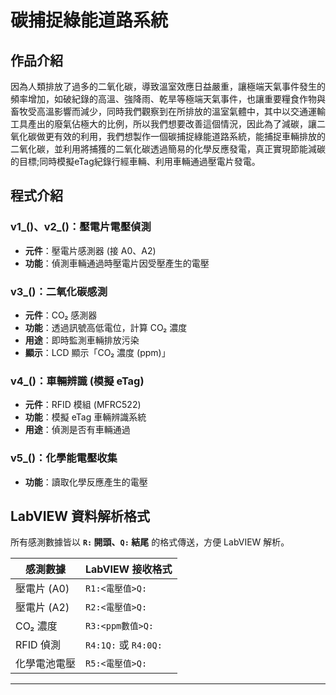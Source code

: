 # 碳捕捉綠能道路系統

## 作品介紹

因為人類排放了過多的二氧化碳，導致溫室效應日益嚴重，讓極端天氣事件發生的頻率增加，如破紀錄的高溫、強降雨、乾旱等極端天氣事件，也讓重要糧食作物與畜牧受高溫影響而減少，同時我們觀察到在所排放的溫室氣體中，其中以交通運輸工具產出的廢氣佔極大的比例，所以我們想要改善這個情況，因此為了減碳，讓二氧化碳做更有效的利用，我們想製作一個碳捕捉綠能道路系統，能捕捉車輛排放的二氧化碳，並利用將捕獲的二氧化碳透過簡易的化學反應發電，真正實現節能減碳的目標;同時模擬eTag紀錄行經車輛、利用車輛通過壓電片發電。



## 程式介紹

### v1_()、v2_()：壓電片電壓偵測
- **元件**：壓電片感測器 (接 A0、A2)  
- **功能**：偵測車輛通過時壓電片因受壓產生的電壓  



### v3_()：二氧化碳感測
- **元件**：CO₂ 感測器  
- **功能**：透過訊號高低電位，計算 CO₂ 濃度  
- **用途**：即時監測車輛排放污染  
- **顯示**：LCD 顯示「CO₂ 濃度 (ppm)」  




### v4_()：車輛辨識 (模擬 eTag)
- **元件**：RFID 模組 (MFRC522)  
- **功能**：模擬 eTag 車輛辨識系統  
- **用途**：偵測是否有車輛通過  



### v5_()：化學能電壓收集 
- **功能**：讀取化學反應產生的電壓  



## LabVIEW 資料解析格式

所有感測數據皆以 **`R:` 開頭、`Q:` 結尾** 的格式傳送，方便 LabVIEW 解析。  

| 感測數據 | LabVIEW 接收格式 | 
|----------|-----------------|
| 壓電片 (A0) | `R1:<電壓值>Q:` | 
| 壓電片 (A2) | `R2:<電壓值>Q:` | 
| CO₂ 濃度   | `R3:<ppm數值>Q:` | 
| RFID 偵測  | `R4:1Q:` 或 `R4:0Q:` 
| 化學電池電壓 | `R5:<電壓值>Q:` 

---



